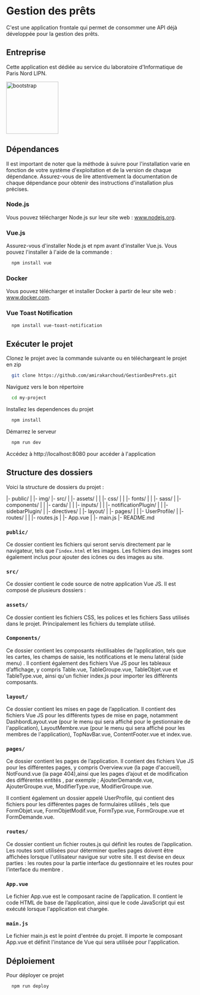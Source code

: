 # Gestion des prêts

C'est une application frontale qui permet de consommer une API déjà développée pour la gestion des prêts.

## Entreprise

Cette application est dédiée au service du laboratoire d'Informatique de Paris Nord LIPN.

<a href="https://lipn.univ-paris13.fr/" target="_blank" rel="noreferrer"> <img src="https://pbs.twimg.com/profile_images/1565267966987575297/sFSXlner_400x400.jpg" alt="bootstrap" width="140" height="140"/> </a>

## Dépendances

Il est important de noter que la méthode à suivre pour l'installation varie en fonction de votre système d'exploitation et de la version de chaque dépendance. Assurez-vous de lire attentivement la documentation de chaque dépendance pour obtenir des instructions d'installation plus précises.

### Node.js

Vous pouvez télécharger Node.js sur leur site web : www.nodejs.org.

### Vue.js
Assurez-vous d'installer Node.js et npm avant d'installer Vue.js. 
Vous pouvez l'installer à l'aide de la commande :

```bash
  npm install vue
```

### Docker

Vous pouvez télécharger et installer Docker à partir de leur site web : www.docker.com.

### Vue Toast Notification

```bash
  npm install vue-toast-notification
```

## Exécuter le projet

Clonez le projet avec la commande suivante ou en téléchargeant le projet en zip

```bash
  git clone https://github.com/amirakarchoud/GestionDesPrets.git
```

Naviguez vers le bon répertoire 

```bash
  cd my-project
```

Installez les dependences du projet

```bash
  npm install
```

Démarrez le serveur 

```bash
  npm run dev
```

Accédez à http://localhost:8080 pour accéder à l'application

## Structure des dossiers

Voici la structure de dossiers du projet :

|- public/
| |- img/
|- src/
| |- assets/
| | |- css/
| | |- fonts/
| | |- sass/
| |- components/
| | |- cards/
| | |- inputs/
| | |- notificationPlugin/
| | |- sidebarPlugin/
| |- directives/
| |- layout/
| |- pages/
| | |- UserProfile/
| |- routes/
| | |- routes.js
| |- App.vue
| |- main.js
|- README.md

### `public/`

Ce dossier contient les fichiers qui seront servis directement par le navigateur, tels que l'`index.html` et les images. Les fichiers des images sont également inclus pour ajouter des icônes ou des images au site.

### `src/`

Ce dossier contient le code source de notre application Vue JS.
Il est composé de plusieurs dossiers :

### `assets/`

Ce dossier contient les fichiers CSS, les polices et les fichiers Sass utilisés dans le projet. Principalement les fichiers du template utilisé.

### `Components/`

Ce dossier contient les composants réutilisables de l’application, tels que les cartes, les champs de saisie, les notifications et le menu latéral (side menu) . Il contient également des fichiers Vue JS pour les tableaux d’affichage, y compris Table.vue, TableGroupe.vue, TableObjet.vue et TableType.vue, ainsi qu'un fichier index.js pour importer les différents composants.

### `layout/`

Ce dossier contient les mises en page de l’application. Il contient des fichiers Vue JS pour les différents types de mise en page, notamment DashbordLayout.vue (pour le menu qui sera affiché pour le gestionnaire de l'application), LayoutMembre.vue (pour le menu qui sera affiché pour les membres de l'application), TopNavBar.vue, ContentFooter.vue et index.vue.

### `pages/`

Ce dossier contient les pages de l’application. Il contient des fichiers Vue JS pour les différentes pages, y compris Overview.vue (la page d'accueil), NotFound.vue (la page 404),ainsi que les pages d’ajout et de modification des différentes entités , par exemple ; AjouterDemande.vue, AjouterGroupe.vue, ModifierType.vue, ModifierGroupe.vue. 

Il contient également un dossier appelé UserProfile, qui contient des fichiers pour les différentes pages de formulaires utilisés , tels que FormObjet.vue, FormObjetModif.vue, FormType.vue, FormGroupe.vue et FormDemande.vue.

### `routes/`

Ce dossier contient un fichier routes.js qui définit les routes de l’application. Les routes sont utilisées pour déterminer quelles pages doivent être affichées lorsque l'utilisateur navigue sur votre site. Il est devise en deux parties : les routes pour la partie interface du gestionnaire et les routes pour l’interface du membre .

### `App.vue`

Le fichier App.vue est le composant racine de l’application. Il contient le code HTML de base de l’application, ainsi que le code JavaScript qui est exécuté lorsque l'application est chargée.

### `main.js`

Le fichier main.js est le point d'entrée du projet. Il importe le composant App.vue et définit l'instance de Vue qui sera utilisée pour l'application.

## Déploiement

Pour déployer ce projet 

```bash
  npm run deploy
```
